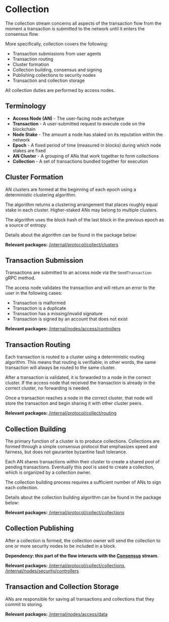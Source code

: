 # Collection

The collection stream concerns all aspects of the transaction flow from the moment a transaction is submitted to the network until it enters the consensus flow. 

More specifically, collection covers the following:

- Transaction submissions from user agents
- Transaction routing
- Cluster formation
- Collection building, consensus and signing
- Publishing collections to security nodes
- Transaction and collection storage

All collection duties are performed by access nodes.

## Terminology

* **Access Node (AN)** - The user-facing node archetype
* **Transaction** - A user-submitted request to execute code on the blockchain
* **Node Stake** - The amount a node has staked on its reputation within the network
* **Epoch** - A fixed period of time (measured in blocks) during which node stakes are fixed
* **AN Cluster** - A grouping of ANs that work together to form collections
* **Collection** - A set of transactions bundled together for execution

## Cluster Formation

AN clusters are formed at the beginning of each epoch using a deterministic clustering algorithm. 

The algorithm returns a clustering arrangement that places roughly equal stake in each cluster. Higher-staked ANs may belong to multiple clusters.

The algorithm uses the block hash of the last block in the previous epoch as a source of entropy.

Details about the algorithm can be found in the package below:

**Relevant packages:** [/internal/protocol/collect/clusters](/internal/protocol/collect/clusters)

## Transaction Submission

Transactions are submitted to an access node via the `SendTransaction` gRPC method.

The access node validates the transaction and will return an error to the user in the following cases:

- Transaction is malformed
- Transaction is a duplicate
- Transaction has a missing/invalid signature
- Transaction is signed by an account that does not exist

**Relevant packages:** [/internal/nodes/access/controllers](/internal/nodes/access/controllers)

## Transaction Routing

Each transaction is routed to a cluster using a deterministic routing algorithm. This means that routing is verifiable; in other words, the same transaction will always be routed to the same cluster.

After a transaction is validated, it is forwarded to a node in the correct cluster. If the access node that received the transaction is already in the correct cluster, no forwarding is needed.

Once a transaction reaches a node in the correct cluster, that node will store the transaction and begin sharing it with other cluster peers.

**Relevant packages:** [/internal/protocol/collect/routing](/internal/protocol/collect/routing)

## Collection Building

The primary function of a cluster is to produce collections. Collections are formed through a simple consensus protocol that emphasizes speed and fairness, but does not gaurantee byzantine fault tolerance.

Each AN shares transactions within their cluster to create a shared pool of pending transactions. Eventually this pool is used to create a collection, which is organized by a collection owner.

The collection building process requires a sufficient number of ANs to sign each collection.

Details about the collection building algorithm can be found in the package below:

**Relevant packages:** [/internal/protocol/collect/collections](/internal/protocol/collect/collections)

## Collection Publishing

After a collection is formed, the collection owner will send the collection to one or more security nodes to be included in a block.

**Dependency: this part of the flow interacts with the [Consensus](consensus.md) stream.**

**Relevant packages:** [/internal/protocol/collect/collections](/internal/protocol/collect/collections), [/internal/nodes/security/controllers](/internal/nodes/security/controllers)

## Transaction and Collection Storage

ANs are responsible for saving all transactions and collections that they commit to storing.

**Relevant packages:** [/internal/nodes/access/data](/internal/nodes/access/data)
